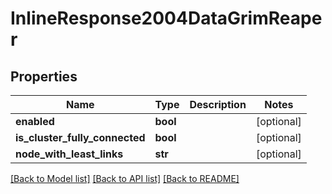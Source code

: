 # InlineResponse2004DataGrimReaper

## Properties
Name | Type | Description | Notes
------------ | ------------- | ------------- | -------------
**enabled** | **bool** |  | [optional] 
**is_cluster_fully_connected** | **bool** |  | [optional] 
**node_with_least_links** | **str** |  | [optional] 

[[Back to Model list]](../README.md#documentation-for-models) [[Back to API list]](../README.md#documentation-for-api-endpoints) [[Back to README]](../README.md)

